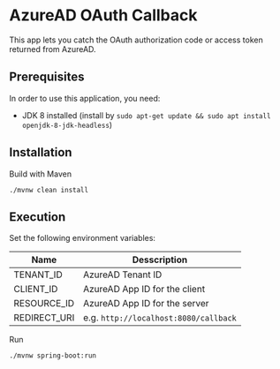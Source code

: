 # AzureAD OAuth Callback

This app lets you catch the OAuth authorization code or access token returned from AzureAD.

## Prerequisites

In order to use this application, you need:

- JDK 8 installed (install by `sudo apt-get update && sudo apt install openjdk-8-jdk-headless`)

## Installation

Build with Maven

```
./mvnw clean install
```

## Execution

Set the following environment variables:

| Name | Desscription |
| --- | --- |
| TENANT_ID | AzureAD Tenant ID | 
| CLIENT_ID | AzureAD App ID for the client |
| RESOURCE_ID | AzureAD App ID for the server |
| REDIRECT_URI | e.g. `http://localhost:8080/callback` |

Run

```
./mvnw spring-boot:run
```